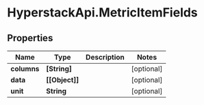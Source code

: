 # HyperstackApi.MetricItemFields

## Properties

Name | Type | Description | Notes
------------ | ------------- | ------------- | -------------
**columns** | **[String]** |  | [optional] 
**data** | **[[Object]]** |  | [optional] 
**unit** | **String** |  | [optional] 


